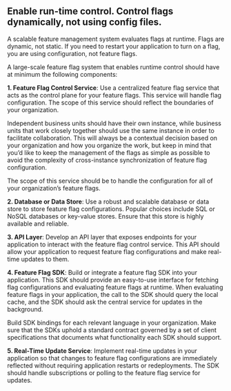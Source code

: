 ## Enable run-time control. Control flags dynamically, not using config files.

A scalable feature management system evaluates flags at runtime. Flags are dynamic, not static. If you need to restart your application to turn on a flag, you are using configuration, not feature flags.

A large-scale feature flag system that enables runtime control should have at minimum the following components:

**1. Feature Flag Control Service**: Use a centralized feature flag service that acts as the control plane for your feature flags. This service will handle flag configuration. The scope of this service should reflect the boundaries of your organization. 

Independent business units should have their own instance, while business units that work closely together should use the same instance in order to facilitate collaboration. This will always be a contextual decision based on your organization and how you organize the work, but keep in mind that you’d like to keep the management of the flags as simple as possible to avoid the complexity of cross-instance synchronization of feature flag configuration.

The scope of this service should be to handle the configuration for all of your organization’s feature flags.

**2. Database or Data Store**: Use a robust and scalable database or data store to store feature flag configurations. Popular choices include SQL or NoSQL databases or key-value stores. Ensure that this store is highly available and reliable.

**3. API Layer**: Develop an API layer that exposes endpoints for your application to interact with the feature flag control service. This API should allow your application to request feature flag configurations and make real-time updates to them.

**4. Feature Flag SDK**: Build or integrate a feature flag SDK into your application. This SDK should provide an easy-to-use interface for fetching flag configurations and evaluating feature flags at runtime. When evaluating feature flags in your application, the call to the SDK should query the local cache, and the SDK should ask the central service for updates in the background. 

Build SDK bindings for each relevant language in your organization. Make sure that the SDKs uphold a standard contract governed by a set of client specifications that documents what functionality each SDK should support.
 
**5. Real-Time Update Service**: Implement real-time updates in your application so that changes to feature flag configurations are immediately reflected without requiring application restarts or redeployments. The SDK should handle subscriptions or polling to the feature flag service for updates.
